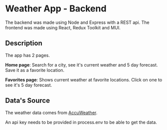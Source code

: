 # Weather App - Backend

The backend was made using Node and Express with a REST api. 
The frontend was made using React, Redux Toolkit and MUI.

## Description

The app has 2 pages. 

**Home page**: Search for a city, see it's current weather and 5 day forecast. Save it as a favorite location.

**Favorites page**: Shows current weather at favorite locations. Click on one to see it's 5 day forecast.

## Data's Source

The weather data comes from [AccuWeather](https://developer.accuweather.com/). 

An api key needs to be provided in process.env to be able to get the data.
